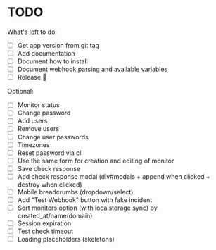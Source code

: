 # TODO

What's left to do:

- [ ] Get app version from git tag
- [ ] Add documentation
- [ ] Document how to install
- [ ] Document webhook parsing and available variables
- [ ] Release 🎉

Optional:

- [ ] Monitor status
- [ ] Change password
- [ ] Add users
- [ ] Remove users
- [ ] Change user passwords
- [ ] Timezones
- [ ] Reset password via cli
- [ ] Use the same form for creation and editing of monitor
- [ ] Save check response
- [ ] Add check response modal (div#modals + append when clicked + destroy when
      clicked)
- [ ] Mobile breadcrumbs (dropdown/select)
- [ ] Add "Test Webhook" button with fake incident
- [ ] Sort monitors option (with localstorage sync) by created_at/name(domain)
- [ ] Session expiration
- [ ] Test check timeout
- [ ] Loading placeholders (skeletons)
